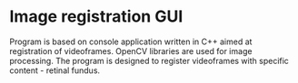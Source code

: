 # Image registration GUI

Program is based on console application written in C++ aimed at registration of videoframes. OpenCV libraries are used for image processing. The program is designed to register videoframes with specific content - retinal fundus.
